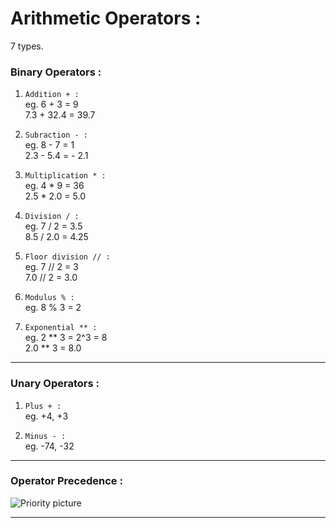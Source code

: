 # **Arithmetic Operators :**

7 types.

### **Binary Operators :**  

1. `Addition + : `  
      eg. 6 + 3 = 9  
          7.3 + 32.4 = 39.7  
            
2. `Subraction - :`  
      eg. 8 - 7 = 1  
          2.3 - 5.4 = - 2.1  
          
3. `Multiplication * :`  
      eg. 4  * 9 = 36  
          2.5 * 2.0 = 5.0  
          
4. `Division / :`  
      eg. 7 / 2 = 3.5  
          8.5 / 2.0 = 4.25  
          
5. `Floor division // :`  
      eg. 7 // 2 = 3  
          7.0 // 2 = 3.0
         
6. `Modulus % :`  
      eg. 8 % 3 = 2  
          
7. `Exponential ** :`  
      eg. 2 ** 3 = 2^3 = 8  
          2.0 ** 3 = 8.0

___

### **Unary Operators :**  

1. `Plus + :`  
      eg. +4, +3  
      
3. `Minus - :`  
      eg. -74, -32
      

___
### **Operator Precedence :**
 
![Priority picture](https://i0.wp.com/techvidvan.com/tutorials/wp-content/uploads/sites/2/2019/12/python-operator-precedence.jpg?ssl=1)

___

